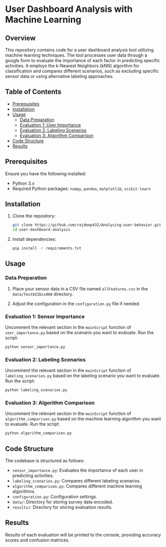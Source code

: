 # User Dashboard Analysis with Machine Learning

## Overview

This repository contains code for a user dashboard analysis tool utilizing machine learning techniques. The tool processes user data  through a google form to evaluate the importance of each factor in predicting specific activities. It employs the k-Nearest Neighbors (kNN) algorithm for classification and compares different scenarios, such as excluding specific sensor data or using alternative labeling approaches.

## Table of Contents

- [Prerequisites](#prerequisites)
- [Installation](#installation)
- [Usage](#usage)
  - [Data Preparation](#data-preparation)
  - [Evaluation 1: User Importance](#evaluation-1-sensor-importance)
  - [Evaluation 2: Labeling Scenarios](#evaluation-2-labeling-scenarios)
  - [Evaluation 3: Algorithm Comparison](#evaluation-3-algorithm-comparison)
- [Code Structure](#code-structure)
- [Results](#results)

## Prerequisites

Ensure you have the following installed:

- Python 3.x
- Required Python packages: `numpy`, `pandas`, `matplotlib`, `scikit-learn`

## Installation

1. Clone the repository:

   ```bash
   git clone https://github.com/rajdeep432/Analysing-user-behavior.git
   cd user-dashboard-analysis
   ```

2. Install dependencies:

   ```bash
   pip install -r requirements.txt
   ```

## Usage

### Data Preparation

1. Place your sensor data in a CSV file named `allFeatures.csv` in the `data/Test021bis008` directory.

2. Adjust the configuration in the `configuration.py` file if needed.

### Evaluation 1: Sensor Importance

Uncomment the relevant section in the `mainScript` function of `user_importance.py` based on the scenario you want to evaluate. Run the script:

```bash
python sensor_importance.py
```

### Evaluation 2: Labeling Scenarios

Uncomment the relevant section in the `mainScript` function of `labeling_scenarios.py` based on the labeling scenario you want to evaluate. Run the script:

```bash
python labeling_scenarios.py
```

### Evaluation 3: Algorithm Comparison

Uncomment the relevant section in the `mainScript` function of `algorithm_comparison.py` based on the machine learning algorithm you want to evaluate. Run the script:

```bash
python algorithm_comparison.py
```

## Code Structure

The codebase is structured as follows:

- `sensor_importance.py`: Evaluates the importance of each user in predicting activities.
- `labeling_scenarios.py`: Compares different labeling scenarios.
- `algorithm_comparison.py`: Compares different machine learning algorithms.
- `configuration.py`: Configuration settings.
- `data/`: Directory for storing survey data encoded.
- `results/`: Directory for storing evaluation results.

## Results

Results of each evaluation will be printed to the console, providing accuracy scores and confusion matrices.


